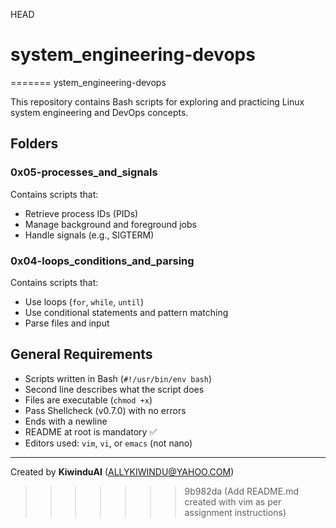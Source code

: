  HEAD
# system_engineering-devops
=======
ystem_engineering-devops

This repository contains Bash scripts for exploring and practicing Linux system engineering and DevOps concepts.

## Folders

### 0x05-processes_and_signals
Contains scripts that:
- Retrieve process IDs (PIDs)
- Manage background and foreground jobs
- Handle signals (e.g., SIGTERM)

### 0x04-loops_conditions_and_parsing
Contains scripts that:
- Use loops (`for`, `while`, `until`)
- Use conditional statements and pattern matching
- Parse files and input

## General Requirements
- Scripts written in Bash (`#!/usr/bin/env bash`)
- Second line describes what the script does
- Files are executable (`chmod +x`)
- Pass Shellcheck (v0.7.0) with no errors
- Ends with a newline
- README at root is mandatory ✅
- Editors used: `vim`, `vi`, or `emacs` (not nano)

---

Created by **KiwinduAI** (ALLYKIWINDU@YAHOO.COM)
>>>>>>> 9b982da (Add README.md created with vim as per assignment instructions)
